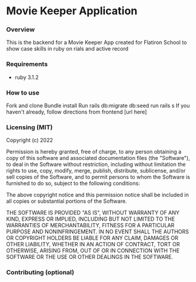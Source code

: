 # Movie Keeper Application 

### Overview 
This is the backend for a Movie Keeper App created for Flatiron School to show case skills in ruby on rials and active record 


### Requirements
* ruby 3.1.2


### How to use 
Fork and clone 
Bundle install
Run rails db:migrate db:seed 
run rails s 
If you haven't already, follow directions from frontend [url here]

### Licensing (MIT)

Copyright (c) 2022

Permission is hereby granted, free of charge, to any person obtaining a copy
of this software and associated documentation files (the "Software"), to deal
in the Software without restriction, including without limitation the rights
to use, copy, modify, merge, publish, distribute, sublicense, and/or sell
copies of the Software, and to permit persons to whom the Software is
furnished to do so, subject to the following conditions:

The above copyright notice and this permission notice shall be included in
all copies or substantial portions of the Software.

THE SOFTWARE IS PROVIDED "AS IS", WITHOUT WARRANTY OF ANY KIND, EXPRESS OR
IMPLIED, INCLUDING BUT NOT LIMITED TO THE WARRANTIES OF MERCHANTABILITY,
FITNESS FOR A PARTICULAR PURPOSE AND NONINFRINGEMENT. IN NO EVENT SHALL THE
AUTHORS OR COPYRIGHT HOLDERS BE LIABLE FOR ANY CLAIM, DAMAGES OR OTHER
LIABILITY, WHETHER IN AN ACTION OF CONTRACT, TORT OR OTHERWISE, ARISING FROM,
OUT OF OR IN CONNECTION WITH THE SOFTWARE OR THE USE OR OTHER DEALINGS IN
THE SOFTWARE.

### Contributing (optional)